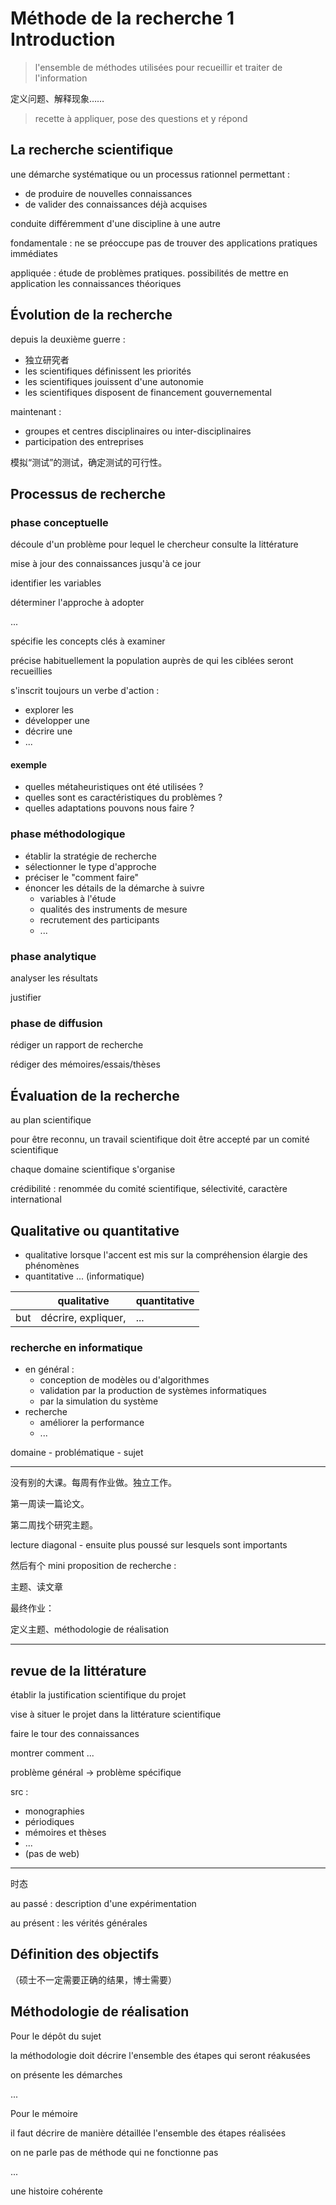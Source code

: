 # Méthode de la recherche 1 Introduction

> l'ensemble de méthodes utilisées pour recueillir et traiter de l'information

定义问题、解释现象……

> recette à appliquer, pose des questions et y répond

## La recherche scientifique

une démarche systématique ou un processus rationnel permettant :

- de produire de nouvelles connaissances
- de valider des connaissances déjà acquises

conduite différemment d'une discipline à une autre

fondamentale : ne se préoccupe pas de trouver des applications pratiques immédiates

appliquée : étude de problèmes pratiques. possibilités de mettre en application les connaissances théoriques

## Évolution de la recherche

depuis la deuxième guerre :

- 独立研究者
- les scientifiques définissent les priorités
- les scientifiques jouissent d'une autonomie
- les scientifiques disposent de financement gouvernemental

maintenant :

- groupes et centres disciplinaires ou inter-disciplinaires
- participation des entreprises

模拟“测试”的测试，确定测试的可行性。

## Processus de recherche

### phase conceptuelle

découle d'un problème pour lequel le chercheur consulte la littérature

mise à jour des connaissances jusqu'à ce jour

identifier les variables

déterminer l'approche à adopter

...

spécifie les concepts clés à examiner

précise habituellement la population auprès de qui les ciblées seront recueillies

s'inscrit toujours un verbe d'action :

- explorer les 
- développer une 
- décrire une
- ...

#### exemple

- quelles métaheuristiques ont été utilisées ?
- quelles sont es caractéristiques du problèmes ?
- quelles adaptations pouvons nous faire ?

### phase méthodologique

- établir la stratégie de recherche
- sélectionner le type d'approche
- préciser le "comment faire"
- énoncer les détails de la démarche à suivre
  - variables à l'étude
  - qualités des instruments de mesure
  - recrutement des participants
  - ...

### phase analytique

analyser les résultats

justifier

### phase de diffusion

rédiger un rapport de recherche

rédiger des mémoires/essais/thèses

## Évaluation de la recherche

au plan scientifique

pour être reconnu, un travail scientifique doit être accepté par un comité scientifique

chaque domaine scientifique s'organise

crédibilité : renommée du comité scientifique, sélectivité, caractère international

## Qualitative ou quantitative

- qualitative lorsque l'accent est mis sur la compréhension élargie des phénomènes
- quantitative ... (informatique)

|      | qualitative         | quantitative |
| ---- | ------------------- | ------------ |
| but  | décrire, expliquer, | ...          |

### recherche en informatique

- en général :
  - conception de modèles ou d'algorithmes
  - validation par la production de systèmes informatiques
  - par la simulation du système
- recherche
  - améliorer la performance
  - ...

domaine \- problématique \- sujet

----

没有别的大课。每周有作业做。独立工作。

第一周读一篇论文。

第二周找个研究主题。

lecture diagonal - ensuite plus poussé sur lesquels sont importants

然后有个 mini proposition de recherche :

主题、读文章

最终作业：

定义主题、méthodologie de réalisation

----

## revue de la littérature

établir la justification scientifique du projet

vise à situer le projet dans la littérature scientifique

faire le tour des connaissances

montrer comment ...

problème général $\rightarrow$ problème spécifique

src : 

- monographies
- périodiques
- mémoires et thèses
- ...
- (pas de web)

----

时态

au passé : description d'une expérimentation

au présent : les vérités générales

## Définition des objectifs

（硕士不一定需要正确的结果，博士需要）

## Méthodologie de réalisation

Pour le dépôt du sujet

la méthodologie doit décrire l'ensemble des étapes qui seront réakusées

on présente les démarches

...

Pour le mémoire

il faut décrire de manière détaillée l'ensemble des étapes réalisées

on ne parle pas de méthode qui ne fonctionne pas

...

une histoire cohérente
